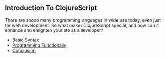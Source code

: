 ## Introduction To ClojureScript

There are _soooo_ many programming languages in wide use today, even just for
web development. So what makes ClojureScript special, and how can it enhance
and enlighten your life as a developer?

- [Basic Syntax](syntax.html)
- [Programming Functionally](programming-functionally.html)
- [Conclusion](conclusion.html)
